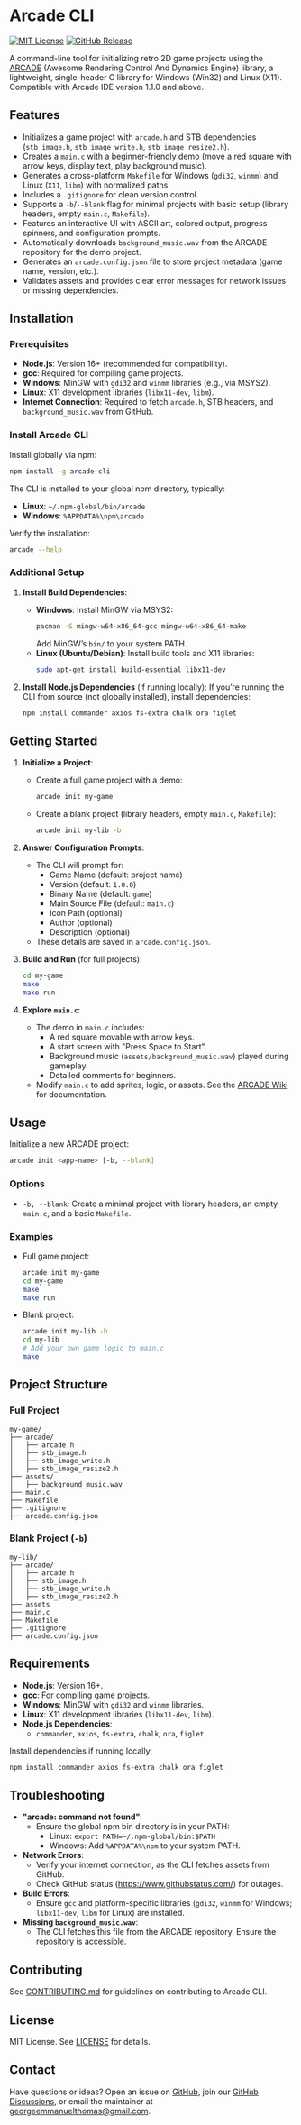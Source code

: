 # Arcade CLI

[![MIT License](https://img.shields.io/badge/License-MIT-green.svg)](https://github.com/GeorgeET15/arcade-cli/blob/main/LICENSE)
[![GitHub Release](https://img.shields.io/github/v/release/GeorgeET15/arcade-cli)](https://github.com/GeorgeET15/arcade-cli/releases)

A command-line tool for initializing retro 2D game projects using the [ARCADE](https://github.com/GeorgeET15/arcade-lib) (Awesome Rendering Control And Dynamics Engine) library, a lightweight, single-header C library for Windows (Win32) and Linux (X11). Compatible with Arcade IDE version 1.1.0 and above.

## Features

- Initializes a game project with `arcade.h` and STB dependencies (`stb_image.h`, `stb_image_write.h`, `stb_image_resize2.h`).
- Creates a `main.c` with a beginner-friendly demo (move a red square with arrow keys, display text, play background music).
- Generates a cross-platform `Makefile` for Windows (`gdi32`, `winmm`) and Linux (`X11`, `libm`) with normalized paths.
- Includes a `.gitignore` for clean version control.
- Supports a `-b`/`--blank` flag for minimal projects with basic setup (library headers, empty `main.c`, `Makefile`).
- Features an interactive UI with ASCII art, colored output, progress spinners, and configuration prompts.
- Automatically downloads `background_music.wav` from the ARCADE repository for the demo project.
- Generates an `arcade.config.json` file to store project metadata (game name, version, etc.).
- Validates assets and provides clear error messages for network issues or missing dependencies.

## Installation

### Prerequisites

- **Node.js**: Version 16+ (recommended for compatibility).
- **gcc**: Required for compiling game projects.
- **Windows**: MinGW with `gdi32` and `winmm` libraries (e.g., via MSYS2).
- **Linux**: X11 development libraries (`libx11-dev`, `libm`).
- **Internet Connection**: Required to fetch `arcade.h`, STB headers, and `background_music.wav` from GitHub.

### Install Arcade CLI

Install globally via npm:

```bash
npm install -g arcade-cli
```

The CLI is installed to your global npm directory, typically:

- **Linux**: `~/.npm-global/bin/arcade`
- **Windows**: `%APPDATA%\npm\arcade`

Verify the installation:

```bash
arcade --help
```

### Additional Setup

1. **Install Build Dependencies**:

   - **Windows**: Install MinGW via MSYS2:
     ```bash
     pacman -S mingw-w64-x86_64-gcc mingw-w64-x86_64-make
     ```
     Add MinGW’s `bin/` to your system PATH.
   - **Linux (Ubuntu/Debian)**: Install build tools and X11 libraries:
     ```bash
     sudo apt-get install build-essential libx11-dev
     ```

2. **Install Node.js Dependencies** (if running locally):
   If you’re running the CLI from source (not globally installed), install dependencies:
   ```bash
   npm install commander axios fs-extra chalk ora figlet
   ```

## Getting Started

1. **Initialize a Project**:

   - Create a full game project with a demo:
     ```bash
     arcade init my-game
     ```
   - Create a blank project (library headers, empty `main.c`, `Makefile`):
     ```bash
     arcade init my-lib -b
     ```

2. **Answer Configuration Prompts**:

   - The CLI will prompt for:
     - Game Name (default: project name)
     - Version (default: `1.0.0`)
     - Binary Name (default: `game`)
     - Main Source File (default: `main.c`)
     - Icon Path (optional)
     - Author (optional)
     - Description (optional)
   - These details are saved in `arcade.config.json`.

3. **Build and Run** (for full projects):

   ```bash
   cd my-game
   make
   make run
   ```

4. **Explore `main.c`**:
   - The demo in `main.c` includes:
     - A red square movable with arrow keys.
     - A start screen with "Press Space to Start".
     - Background music (`assets/background_music.wav`) played during gameplay.
     - Detailed comments for beginners.
   - Modify `main.c` to add sprites, logic, or assets. See the [ARCADE Wiki](https://arcade-lib.vercel.app/) for documentation.

## Usage

Initialize a new ARCADE project:

```bash
arcade init <app-name> [-b, --blank]
```

### Options

- `-b, --blank`: Create a minimal project with library headers, an empty `main.c`, and a basic `Makefile`.

### Examples

- Full game project:

  ```bash
  arcade init my-game
  cd my-game
  make
  make run
  ```

- Blank project:
  ```bash
  arcade init my-lib -b
  cd my-lib
  # Add your own game logic to main.c
  make
  ```

## Project Structure

### Full Project

```
my-game/
├── arcade/
│   ├── arcade.h
│   ├── stb_image.h
│   ├── stb_image_write.h
│   ├── stb_image_resize2.h
├── assets/
│   ├── background_music.wav
├── main.c
├── Makefile
├── .gitignore
├── arcade.config.json
```

### Blank Project (`-b`)

```
my-lib/
├── arcade/
│   ├── arcade.h
│   ├── stb_image.h
│   ├── stb_image_write.h
│   ├── stb_image_resize2.h
├── assets
├── main.c
├── Makefile
├── .gitignore
├── arcade.config.json
```

## Requirements

- **Node.js**: Version 16+.
- **gcc**: For compiling game projects.
- **Windows**: MinGW with `gdi32` and `winmm` libraries.
- **Linux**: X11 development libraries (`libx11-dev`, `libm`).
- **Node.js Dependencies**:
  - `commander`, `axios`, `fs-extra`, `chalk`, `ora`, `figlet`.

Install dependencies if running locally:

```bash
npm install commander axios fs-extra chalk ora figlet
```

## Troubleshooting

- **"arcade: command not found"**:
  - Ensure the global npm bin directory is in your PATH:
    - Linux: `export PATH=~/.npm-global/bin:$PATH`
    - Windows: Add `%APPDATA%\npm` to your system PATH.
- **Network Errors**:
  - Verify your internet connection, as the CLI fetches assets from GitHub.
  - Check GitHub status (https://www.githubstatus.com/) for outages.
- **Build Errors**:
  - Ensure `gcc` and platform-specific libraries (`gdi32`, `winmm` for Windows; `libx11-dev`, `libm` for Linux) are installed.
- **Missing `background_music.wav`**:
  - The CLI fetches this file from the ARCADE repository. Ensure the repository is accessible.

## Contributing

See [CONTRIBUTING.md](https://github.com/GeorgeET15/arcade-cli/blob/main/CONTRIBUTING.md) for guidelines on contributing to Arcade CLI.

## License

MIT License. See [LICENSE](https://github.com/GeorgeET15/arcade-cli/blob/main/LICENSE) for details.

## Contact

Have questions or ideas? Open an issue on [GitHub](https://github.com/GeorgeET15/arcade-cli/issues), join our [GitHub Discussions](https://github.com/GeorgeET15/arcade-cli/discussions), or email the maintainer at georgeemmanuelthomas@gmail.com.
